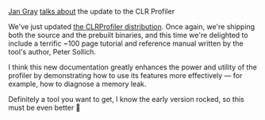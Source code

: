 [Jan Gray](http://blogs.gotdotnet.com/jangr) [talks about](http://blogs.gotdotnet.com/jangr/permalink.aspx/114cc4bd-34b3-4082-8e5e-d3a0e4aed8ce) the update to the CLR Profiler

We've just updated [the CLRProfiler distribution](http://www.microsoft.com/downloads/details.aspx?FamilyId=86CE6052-D7F4-4AEB-9B7A-94635BEEBDDA&#038;displaylang=en). Once again, we're shipping both the source and the prebuilt binaries, and this time we're delighted to include a terrific ~100 page tutorial and reference manual written by the tool's author, Peter Sollich.

I think this new documentation greatly enhances the power and utility of the profiler by demonstrating how to use its features more effectively &#8212; for example, how to diagnose a memory leak. </ul>

Definitely a tool you want to get, I know the early version rocked, so this must be even better 🙂